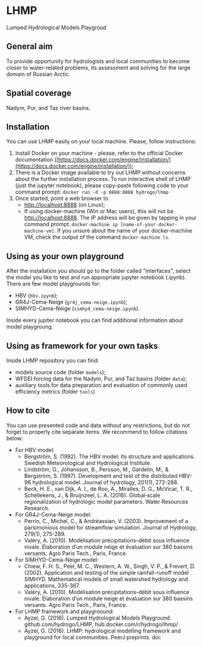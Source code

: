 # LHMP
Lumped Hydrological Models Playgroud

## General aim
To provide opportunity for hydrologists and local communities to become closer to water-related problems, its assessment and solving for the large domain
of Russian Arctic.

## Spatial coverage
Nadym, Pur, and Taz river basins.

## Installation
You can use LHMP easily on your local machine. Please, follow instructions:

1. Install Docker on your machine - please, refer to the official Docker documentation ([https://docs.docker.com/engine/installation/](https://docs.docker.com/engine/installation/));
2. There is a Docker image available to try out LHMP without concerns about the further installation process. To run interactive shell of LHMP (just the jupyter notebook), please copy-paste following code to your command prompt:
```docker run -d -p 8888:8888 hydrogo/lhmp```
3. Once started, point a web browser to 
	* [http://localhost:8888](http://localhost:8888) (on Linux);
	* If using docker-machine (Win or Mac users), this will not be [http://localhost:8888](http://localhost:8888). The IP address will be given by tapping in your command prompt: ```docker-machine ip [name-of-your-docker-machine-vm]```. If you unsure about the name of your docker-machine VM, check the output of the command ```docker-machine ls```.

## Using as your own playground
After the installation you should go to the folder called "interfaces", select the model you like to test and run appropriate jupyter notebook (.ipynb). There are few model playgrounds for:

* HBV (```hbv.ipynb```);
* GR4J-Cema-Neige (```gr4j_cema-neige.ipynb```);
* SIMHYD-Cema-Neige (```simhyd_cema-neige.ipynb```).

Inside every jupiter notebook you can find additional information about model playgroung.

## Using as framework for your own tasks
Inside LHMP repository you can find:

* models source code (folder ```models```);
* WFDEI forcing data for the Nadym, Pur, and Taz basins (folder ```data```);
* auxiliary tools for data preparation and evaluation of commonly used efficiency metrics (folder ```tools```)

## How to cite
You can use presented code and data without any restrictions, but do not forget to properly cite separate items. We recommend to follow citations below:

* For HBV model:
	* Bergström, S. (1992). The HBV model: Its structure and applications. Swedish Meteorological and Hydrological Institute.
	* Lindström, G., Johansson, B., Persson, M., Gardelin, M., & Bergström, S. (1997). Development and test of the distributed HBV-96 hydrological model. Journal of hydrology, 201(1), 272-288.
	* Beck, H. E., van Dijk, A. I., de Roo, A., Miralles, D. G., McVicar, T. R., Schellekens, J., & Bruijnzeel, L. A. (2016). Global‐scale regionalization of hydrologic model parameters. Water Resources Research.
* For GR4J-Cema-Neige model:
	* Perrin, C., Michel, C., & Andréassian, V. (2003). Improvement of a parsimonious model for streamflow simulation. Journal of Hydrology, 279(1), 275-289.
	* Valéry, A. (2010). Modélisation précipitations–débit sous influence nivale. Élaboration d’un module neige et évaluation sur 380 bassins versants. Agro Paris Tech., Paris, France.
* For SIMHYD-Cema-Neige model:
	* Chiew, F. H. S., Peel, M. C., Western, A. W., Singh, V. P., & Frevert, D. (2002). Application and testing of the simple rainfall-runoff model SIMHYD. Mathematical models of small watershed hydrology and applications, 335-367.
	* Valéry, A. (2010). Modélisation précipitations–débit sous influence nivale. Élaboration d’un module neige et évaluation sur 380 bassins versants. Agro Paris Tech., Paris, France.
* For LHMP framework and playgroound:
	* Ayzel, G. (2016). Lumped Hydrological Models Playground. github.com/hydrogo/LHMP, hub.docker.com/r/hydrogo/lhmp/
	* Ayzel, G. (2016). LHMP: hydrological modelling framework and playground for local communities. PeerJ preprints. doi:

